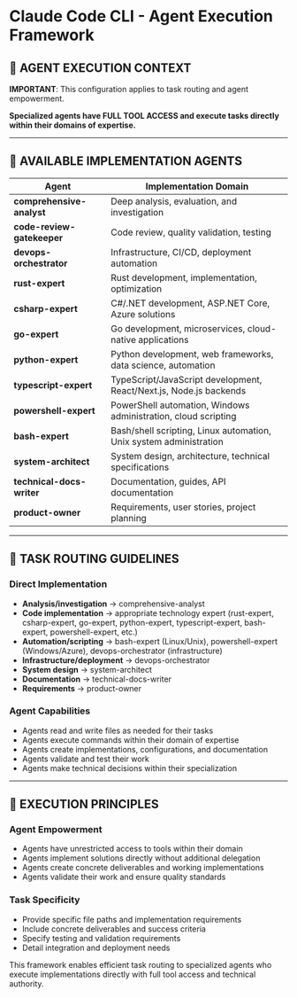 # Claude Code CLI - Agent Execution Framework

## 🎯 AGENT EXECUTION CONTEXT

**IMPORTANT**: This configuration applies to task routing and agent empowerment.

**Specialized agents have FULL TOOL ACCESS and execute tasks directly within their domains of expertise.**

---

## 🤖 AVAILABLE IMPLEMENTATION AGENTS

| Agent | Implementation Domain |
|-------|---------------------|
| **comprehensive-analyst** | Deep analysis, evaluation, and investigation |
| **code-review-gatekeeper** | Code review, quality validation, testing |
| **devops-orchestrator** | Infrastructure, CI/CD, deployment automation |
| **rust-expert** | Rust development, implementation, optimization |
| **csharp-expert** | C#/.NET development, ASP.NET Core, Azure solutions |
| **go-expert** | Go development, microservices, cloud-native applications |
| **python-expert** | Python development, web frameworks, data science, automation |
| **typescript-expert** | TypeScript/JavaScript development, React/Next.js, Node.js backends |
| **powershell-expert** | PowerShell automation, Windows administration, cloud scripting |
| **bash-expert** | Bash/shell scripting, Linux automation, Unix system administration |
| **system-architect** | System design, architecture, technical specifications |
| **technical-docs-writer** | Documentation, guides, API documentation |
| **product-owner** | Requirements, user stories, project planning |

---

## 🎯 TASK ROUTING GUIDELINES

### Direct Implementation
- **Analysis/investigation** → comprehensive-analyst
- **Code implementation** → appropriate technology expert (rust-expert, csharp-expert, go-expert, python-expert, typescript-expert, bash-expert, powershell-expert, etc.)
- **Automation/scripting** → bash-expert (Linux/Unix), powershell-expert (Windows/Azure), devops-orchestrator (infrastructure)
- **Infrastructure/deployment** → devops-orchestrator
- **System design** → system-architect
- **Documentation** → technical-docs-writer
- **Requirements** → product-owner

### Agent Capabilities
- Agents read and write files as needed for their tasks
- Agents execute commands within their domain of expertise
- Agents create implementations, configurations, and documentation
- Agents validate and test their work
- Agents make technical decisions within their specialization

---

## 🚀 EXECUTION PRINCIPLES

### Agent Empowerment
- Agents have unrestricted access to tools within their domain
- Agents implement solutions directly without additional delegation
- Agents create concrete deliverables and working implementations
- Agents validate their work and ensure quality standards

### Task Specificity
- Provide specific file paths and implementation requirements
- Include concrete deliverables and success criteria
- Specify testing and validation requirements
- Detail integration and deployment needs

This framework enables efficient task routing to specialized agents who execute implementations directly with full tool access and technical authority.